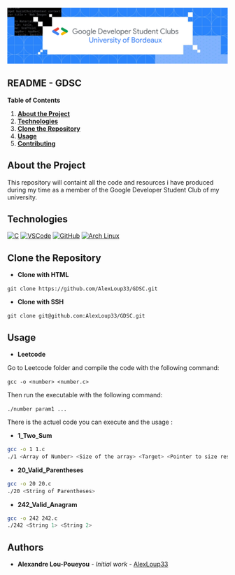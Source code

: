 [![banner](banner.png)](https://github.com/AlexLoup33/GDSC)

README - GDSC
-------------

**Table of Contents**
1. **[About the Project](#about-the-project)**
2. **[Technologies](#technologies)**
3. **[Clone the Repository](#clone-the-repository)**
4. **[Usage](#usage)**
5. **[Contributing](#contributing)**

## About the Project
This repository will containt all the code and resources i have produced during my time as a member of the Google Developer Student Club of my university.

## Technologies
[![C](https://img.shields.io/badge/C-00599C?style=for-the-badge&logo=c&logoColor=white)](https://clang.llvm.org/) [![VSCode](https://img.shields.io/badge/Visual_Studio_Code-0078D4?style=for-the-badge&logo=visual%20studio%20code&logoColor=white)](https://code.visualstudio.com/) [![GitHub](https://img.shields.io/badge/GitHub-181717?style=for-the-badge&logo=github&logoColor=white)](https://github.com/) [![Arch Linux](https://img.shields.io/badge/Arch_Linux-1793D1?style=for-the-badge&logo=arch-linux&logoColor=white)](https://archlinux.org/)

## Clone the Repository
* **Clone with HTML**

```git clone https://github.com/AlexLoup33/GDSC.git```

* **Clone with SSH**

```git clone git@github.com:AlexLoup33/GDSC.git```

## Usage
* **Leetcode**

Go to Leetcode folder and compile the code with the following command:

```gcc -o <number> <number.c>```

Then run the executable with the following command:

```./number param1 ...```

There is the actuel code you can execute and the usage :

* **1_Two_Sum**
```bash
gcc -o 1 1.c
./1 <Array of Number> <Size of the array> <Target> <Pointer to size result>
``` 

* **20_Valid_Parentheses**
```bash
gcc -o 20 20.c
./20 <String of Parentheses>
```

* **242_Valid_Anagram**
```bash
gcc -o 242 242.c
./242 <String 1> <String 2>
```

## Authors

* **Alexandre Lou-Poueyou** - *Initial work* - [AlexLoup33](https://github.com/AlexLoup33)

